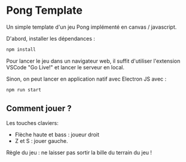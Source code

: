 # Pong Template

Un simple template d'un jeu Pong implémenté en canvas / javascript.

D'abord, installer les dépendances :

```bash
npm install
```

Pour lancer le jeu dans un navigateur web, il suffit d'utiliser l'extension VSCode "Go Live!" et lancer le serveur en local.

Sinon, on peut lancer en application natif avec Electron JS avec :

```bash
npm run start
```

## Comment jouer ?

Les touches claviers:

* Flèche haute et bass : joueur droit
* Z et S : jouer gauche.

Règle du jeu : ne laisser pas sortir la bille du terrain du jeu !

